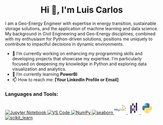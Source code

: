 <h1 align="center">Hi 👋, I'm Luis Carlos</h1>



I am a Geo-Energy Engineer with expertise in energy transition, sustainable storage solutions, and the application of machine learning and data science. My background in Civil Engineering and Geo-Energy disciplines, combined with my enthusiasm for Python-driven solutions, positions me uniquely to contribute to impactful decisions in dynamic environments.

- 🔭 I’m currently working on enhancing my programming skills and developing projects that showcase my expertise. I'm particularly focused on deepening my knowledge in Python and exploring data visualization and analytics.
- 🌱 I’m currently learning **PowerBI**
- 📫 How to reach me: **[Your LinkedIn Profile or Email]**

### Languages and Tools:
<p align="left"> 
  <!-- Add or replace with your own tools and languages -->
  <a href="https://www.jupyter.org/" target="_blank" rel="noreferrer"> <img src="[Jupyter Notebook Icon URL]" alt="Jupyter Notebook" width="40" height="40"/> </a>
  <a href="https://code.visualstudio.com/" target="_blank" rel="noreferrer"> <img src="[Visual Studio Code Icon URL]" alt="VS Code" width="40" height="40"/> </a>
  <a href="https://numpy.org/" target="_blank" rel="noreferrer"> <img src="[NumPy Icon URL]" alt="NumPy" width="40" height="40"/> </a>
  <a href="https://seaborn.pydata.org/" target="_blank" rel="noreferrer"> <img src="https://seaborn.pydata.org/_images/logo-mark-lightbg.svg" alt="seaborn" width="40" height="40"/> </a>
  <!-- Existing icons -->
  <a href="https://www.mysql.com/" target="_blank" rel="noreferrer"> <img src="https://raw.githubusercontent.com/devicons/devicon/master/icons/mysql/mysql-original-wordmark.svg" alt="mysql" width="40" height="40"/> </a>
  <a href="https://pandas.pydata.org/" target="_blank" rel="noreferrer"> <img src="https://raw.githubusercontent.com/devicons/devicon/2ae2a900d2f041da66e950e4d48052658d850630/icons/pandas/pandas-original.svg" alt="pandas" width="40" height="40"/> </a>
  <a href="https://www.python.org" target="_blank" rel="noreferrer"> <img src="https://raw.githubusercontent.com/devicons/devicon/master/icons/python/python-original.svg" alt="python" width="40" height="40"/> </a>
  <a href="https://scikit-learn.org/" target="_blank" rel="noreferrer"> <img src="https://upload.wikimedia.org/wikipedia/commons/0/05/Scikit_learn_logo_small.svg" alt="scikit_learn" width="40" height="40"/> </a>
</p>
